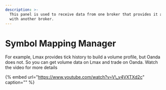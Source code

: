```yaml
---
description: >-
  This panel is used to receive data from one broker that provides it and trade
  with another broker.
---
```


# Symbol Mapping Manager

For example, Lmax provides tick history to build a volume profile, but Oanda does not. So you can get volume data on Lmax and trade on Oanda. Watch the video for more details

{% embed url="https://www.youtube.com/watch?v=V\_v4VXTXd2c" caption="" %}

